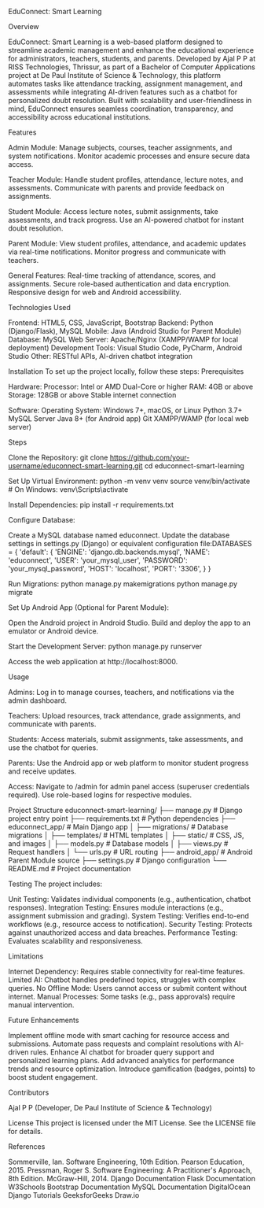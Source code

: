 EduConnect: Smart Learning

Overview

EduConnect: Smart Learning is a web-based platform designed to streamline academic management and enhance the educational experience for administrators, teachers, students, and parents. Developed by Ajal P P at RISS Technologies, Thrissur, as part of a Bachelor of Computer Applications project at De Paul Institute of Science & Technology, this platform automates tasks like attendance tracking, assignment management, and assessments while integrating AI-driven features such as a chatbot for personalized doubt resolution. Built with scalability and user-friendliness in mind, EduConnect ensures seamless coordination, transparency, and accessibility across educational institutions.

Features

Admin Module:
Manage subjects, courses, teacher assignments, and system notifications.
Monitor academic processes and ensure secure data access.


Teacher Module:
Handle student profiles, attendance, lecture notes, and assessments.
Communicate with parents and provide feedback on assignments.


Student Module:
Access lecture notes, submit assignments, take assessments, and track progress.
Use an AI-powered chatbot for instant doubt resolution.


Parent Module:
View student profiles, attendance, and academic updates via real-time notifications.
Monitor progress and communicate with teachers.


General Features:
Real-time tracking of attendance, scores, and assignments.
Secure role-based authentication and data encryption.
Responsive design for web and Android accessibility.



Technologies Used

Frontend: HTML5, CSS, JavaScript, Bootstrap
Backend: Python (Django/Flask), MySQL
Mobile: Java (Android Studio for Parent Module)
Database: MySQL
Web Server: Apache/Nginx (XAMPP/WAMP for local deployment)
Development Tools: Visual Studio Code, PyCharm, Android Studio
Other: RESTful APIs, AI-driven chatbot integration

Installation
To set up the project locally, follow these steps:
Prerequisites

Hardware:
Processor: Intel or AMD Dual-Core or higher
RAM: 4GB or above
Storage: 128GB or above
Stable internet connection


Software:
Operating System: Windows 7+, macOS, or Linux
Python 3.7+
MySQL Server
Java 8+ (for Android app)
Git
XAMPP/WAMP (for local web server)



Steps

Clone the Repository:
git clone https://github.com/your-username/educonnect-smart-learning.git
cd educonnect-smart-learning


Set Up Virtual Environment:
python -m venv venv
source venv/bin/activate  # On Windows: venv\Scripts\activate


Install Dependencies:
pip install -r requirements.txt


Configure Database:

Create a MySQL database named educonnect.
Update the database settings in settings.py (Django) or equivalent configuration file:DATABASES = {
    'default': {
        'ENGINE': 'django.db.backends.mysql',
        'NAME': 'educonnect',
        'USER': 'your_mysql_user',
        'PASSWORD': 'your_mysql_password',
        'HOST': 'localhost',
        'PORT': '3306',
    }
}




Run Migrations:
python manage.py makemigrations
python manage.py migrate


Set Up Android App (Optional for Parent Module):

Open the Android project in Android Studio.
Build and deploy the app to an emulator or Android device.


Start the Development Server:
python manage.py runserver


Access the web application at http://localhost:8000.



Usage

Admins:
Log in to manage courses, teachers, and notifications via the admin dashboard.


Teachers:
Upload resources, track attendance, grade assignments, and communicate with parents.


Students:
Access materials, submit assignments, take assessments, and use the chatbot for queries.


Parents:
Use the Android app or web platform to monitor student progress and receive updates.


Access:
Navigate to /admin for admin panel access (superuser credentials required).
Use role-based logins for respective modules.



Project Structure
educonnect-smart-learning/
├── manage.py               # Django project entry point
├── requirements.txt        # Python dependencies
├── educonnect_app/        # Main Django app
│   ├── migrations/         # Database migrations
│   ├── templates/         # HTML templates
│   ├── static/            # CSS, JS, and images
│   ├── models.py          # Database models
│   ├── views.py           # Request handlers
│   └── urls.py            # URL routing
├── android_app/           # Android Parent Module source
├── settings.py            # Django configuration
└── README.md              # Project documentation

Testing
The project includes:

Unit Testing: Validates individual components (e.g., authentication, chatbot responses).
Integration Testing: Ensures module interactions (e.g., assignment submission and grading).
System Testing: Verifies end-to-end workflows (e.g., resource access to notification).
Security Testing: Protects against unauthorized access and data breaches.
Performance Testing: Evaluates scalability and responsiveness.

Limitations

Internet Dependency: Requires stable connectivity for real-time features.
Limited AI: Chatbot handles predefined topics, struggles with complex queries.
No Offline Mode: Users cannot access or submit content without internet.
Manual Processes: Some tasks (e.g., pass approvals) require manual intervention.

Future Enhancements

Implement offline mode with smart caching for resource access and submissions.
Automate pass requests and complaint resolutions with AI-driven rules.
Enhance AI chatbot for broader query support and personalized learning plans.
Add advanced analytics for performance trends and resource optimization.
Introduce gamification (badges, points) to boost student engagement.

Contributors

Ajal P P (Developer, De Paul Institute of Science & Technology)

License
This project is licensed under the MIT License. See the LICENSE file for details.

References

Sommerville, Ian. Software Engineering, 10th Edition. Pearson Education, 2015.
Pressman, Roger S. Software Engineering: A Practitioner's Approach, 8th Edition. McGraw-Hill, 2014.
Django Documentation
Flask Documentation
W3Schools
Bootstrap Documentation
MySQL Documentation
DigitalOcean Django Tutorials
GeeksforGeeks
Draw.io


